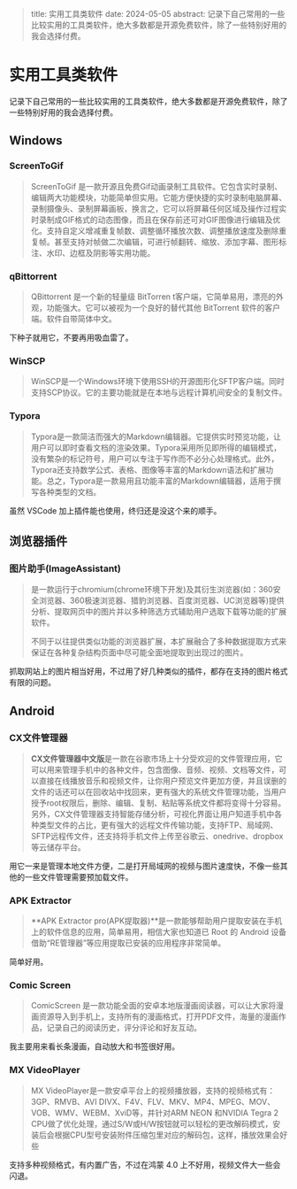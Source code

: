 > title: 实用工具类软件
> date: 2024-05-05
> abstract: 记录下自己常用的一些比较实用的工具类软件，绝大多数都是开源免费软件，除了一些特别好用的我会选择付费。

# 实用工具类软件

记录下自己常用的一些比较实用的工具类软件，绝大多数都是开源免费软件，除了一些特别好用的我会选择付费。

## Windows

### ScreenToGif

> ScreenToGif 是一款开源且免费Gif动画录制工具软件。它包含实时录制、编辑两大功能模块，功能简单但实用。它能方便快捷的实时录制电脑屏幕、录制摄像头、录制屏幕画板，换言之，它可以将屏幕任何区域及操作过程实时录制成GIF格式的动态图像，而且在保存前还可对GIF图像进行编辑及优化。支持自定义增减重复帧数、调整循环播放次数、调整播放速度及删除重复帧。甚至支持对帧做二次编辑，可进行帧翻转、缩放、添加字幕、图形标注、水印、边框及阴影等实用功能。

### qBittorrent

> QBittorrent 是一个新的轻量级 BitTorren t客户端，它简单易用，漂亮的外观，功能强大。它可以被视为一个良好的替代其他 BitTorrent 软件的客户端。软件自带简体中文。

下种子就用它，不要再用吸血雷了。

### WinSCP

> WinSCP是一个Windows环境下使用SSH的开源图形化SFTP客户端。同时支持SCP协议。它的主要功能就是在本地与远程计算机间安全的复制文件。

### Typora

> Typora是一款简洁而强大的Markdown编辑器。它提供实时预览功能，让用户可以即时查看文档的渲染效果。Typora采用所见即所得的编辑模式，没有繁杂的标记符号，用户可以专注于写作而不必分心处理格式。此外，Typora还支持数学公式、表格、图像等丰富的Markdown语法和扩展功能。总之，Typora是一款易用且功能丰富的Markdown编辑器，适用于撰写各种类型的文档。

虽然 VSCode 加上插件能也使用，终归还是没这个来的顺手。

## 浏览器插件

### 图片助手(ImageAssistant)

> 是一款运行于chromium(chrome环境下开发)及其衍生浏览器(如：360安全浏览器、360极速浏览器、猎豹浏览器、百度浏览器、UC浏览器等)提供分析、提取网页中的图片并以多种筛选方式辅助用户选取下载等功能的扩展软件。
>
> 不同于以往提供类似功能的浏览器扩展，本扩展融合了多种数据提取方式来保证在各种复杂结构页面中尽可能全面地提取到出现过的图片。

抓取网站上的图片相当好用，不过用了好几种类似的插件，都存在支持的图片格式有限的问题。

## Android

### CX文件管理器

>**CX文件管理器中文版**是一款在谷歌市场上十分受欢迎的文件管理应用，它可以用来管理手机中的各种文件，包含图像、音频、视频、文档等文件，可以直接在线播放音乐和视频文件，让你用户预览文件更加方便，并且误删的文件的话还可以在回收站中找回来，更有强大的系统文件管理功能，当用户授予root权限后，删除、编辑、复制、粘贴等系统文件都将变得十分容易。另外，CX文件管理器支持智能存储分析，可视化界面让用户知道手机中各种类型文件的占比，更有强大的远程文件传输功能，支持FTP、局域网、SFTP远程传文件，还支持将手机文件上传至谷歌云、onedrive、dropbox等云储存平台。

用它一来是管理本地文件方便，二是打开局域网的视频与图片速度快，不像一些其他的一些文件管理需要预加载文件。

### APK Extractor

> **APK Extractor pro(APK提取器)**是一款能够帮助用户提取安装在手机上的软件信息的应用，简单易用，相信大家也知道已 Root 的 Android 设备借助“RE管理器”等应用提取已安装的应用程序非常简单。

简单好用。

### Comic Screen

> ComicScreen 是一款功能全面的安卓本地版漫画阅读器，可以让大家将漫画资源导入到手机上，支持所有的漫画格式，打开PDF文件，海量的漫画作品，记录自己的阅读历史，评分评论和好友互动。

我主要用来看长条漫画，自动放大和书签很好用。

### MX VideoPlayer

> MX VideoPlayer是一款安卓平台上的视频播放器，支持的视频格式有：3GP、RMVB、AVI DIVX、F4V、FLV、MKV、MP4、MPEG、MOV、VOB、WMV、WEBM、XviD等，并针对ARM NEON 和NVIDIA Tegra 2 CPU做了优化处理，通过S/W或H/W按钮就可以轻松的更改解码模式，安装后会根据CPU型号安装附件压缩包里对应的解码包，这样，播放效果会好些

支持多种视频格式，有内置广告，不过在鸿蒙 4.0 上不好用，视频文件大一些会闪退。
